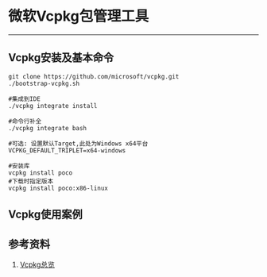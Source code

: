 # 微软Vcpkg包管理工具

---

## Vcpkg安装及基本命令

```shell
git clone https://github.com/microsoft/vcpkg.git
./bootstrap-vcpkg.sh

#集成到IDE
./vcpkg integrate install

#命令行补全
./vcpkg integrate bash

#可选: 设置默认Target,此处为Windows x64平台
VCPKG_DEFAULT_TRIPLET=x64-windows

#安装库
vcpkg install poco
#下载时指定版本
vcpkg install poco:x86-linux
```

## Vcpkg使用案例

## 参考资料

1. [Vcpkg总览](https://github.com/microsoft/vcpkg/blob/master/README_zh_CN.md)